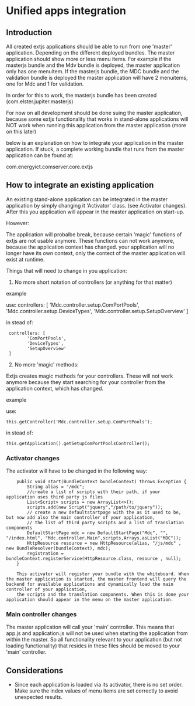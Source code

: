 # Unified apps integration

## Introduction

All created extjs applications should be able to run from one 'master' application. Depending on the different deployed bundles. The master application should show more or less menu items.
For example if the masterjs bundle and the Mdv bundle is deployed, the master application only has one menuitem. If the masterjs bundle, the MDC bundle and the validation bundle is deployed the master application will have 2 menuitems, one for Mdc and 1 for validation.

In order for this to work, the masterjs bundle has been created (com.elster.jupiter.masterjs)

For now on all development should be done suing the master application, because some extjs functionality that works in stand-alone applications will NOT work when running this application from the master application (more on this later)

below is an explanation on how to integrate your application in the master application. If stuck, a complete working bundle that runs from the master application can be found at:

com.energyict.comserver.core.extjs

## How to integrate an existing application

An existing stand-alone application can be integrated in the master application by simply changing it 'Activator' class. (see Activator changes). After this you application will appear in the master application on start-up.

However:

The application will probalbe break, because certain 'magic' functions of extjs are not usable anymore.
These functions can not work anymore, because the application context has changed. your application will no longer have its own context, only the contect of the master application will exist at runtime.

Things that will need to change in you application:

1. No more short notation of controllers (or anything for that matter)

example

use:
     controllers: [
            'Mdc.controller.setup.ComPortPools',
            'Mdc.controller.setup.DeviceTypes',
            'Mdc.controller.setup.SetupOverview'
     ]

in stead of:

     controllers: [
            'ComPortPools',
            'DeviceTypes',
            'SetupOverview'
     ]

2. No more 'magic' methods:

Extjs creates magic methods for your controllers. These will not work anymore because they start searching for your controller from the application context, which has changed.

example

use:

    this.getController('Mdc.controller.setup.ComPortPools');

in stead of:

    this.getApplication().getSetupComPortPoolsController();


### Activator changes

The activator will have to be changed in the following way:

        public void start(BundleContext bundleContext) throws Exception {
            String alias = "/mdc";
            //create a list of scripts with their path, if your application uses third party js files
            List<Script> scripts = new ArrayList<>();
            scripts.add(new Script("jquery","/path/to/jquery"));
            // create a new defaultstartpage with the as it used to be, but now add also the main controller of your application,
            // the list of third party scripts and a list of translation components
            DefaultStartPage mdc = new DefaultStartPage("Mdc", "", "/index.html", "Mdc.controller.Main",scripts,Arrays.asList("MDC"));
            HttpResource resource = new HttpResource(alias, "/js/mdc" , new BundleResolver(bundleContext), mdc);
            registration = bundleContext.registerService(HttpResource.class, resource , null);
        }

        This activator will register your bundle with the whiteboard. When the master application is started, the master frontend will query the backend for available applications and dynamically load the main controller of your application,
        the scripts and the translation components. When this is done your application should appear in the menu on the master application.

### Main controller changes

The master application will call your 'main' controller. This means that app.js and application.js will not be used when starting the application from within the master.
So all functionality relevant to your application (but not loading functionality) that resides in these files should be moved to your 'main' controller.

## Considerations

* Since each application is loaded via its activator, there is no set order. Make sure the index values of menu
  items are set correctly to avoid unexpected results.